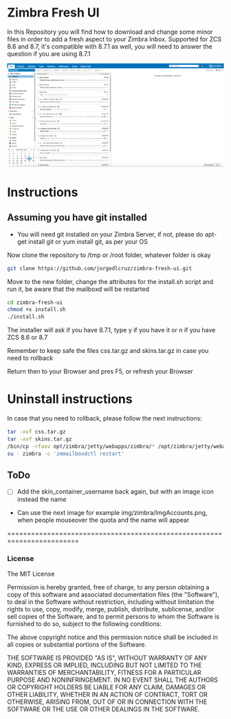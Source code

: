 # Zimbra Fresh UI
In this Repository you will find how to download and change some minor files in order to add a fresh aspect to your Zimbra Inbox.
Supported for ZCS 8.6 and 8.7, it's compatible with 8.7.1 as well, you will need to answer the question if you are using 8.7.1

![alt tag](https://github.com/jorgedlcruz/zimbra-fresh-ui/raw/master/zimbra-fresh-ui.png)

# Instructions
## Assuming you have git installed
* You will need git installed on your Zimbra Server, if not, please do apt-get install git or yum install git, as per your OS

Now clone the repository to /tmp or /root folder, whatever folder is okay

```bash
git clone https://github.com/jorgedlcruz/zimbra-fresh-ui.git
```

Move to the new folder, change the attributes for the install.sh script and run it, be aware that the mailboxd will be restarted

```bash
cd zimbra-fresh-ui
chmod +x install.sh
./install.sh
```
The installer will ask if you have 8.7.1, type y if you have it or n if you have ZCS 8.6 or 8.7

Remember to keep safe the files css.tar.gz and skins.tar.gz in case you need to rollback

Return then to your Browser and pres F5, or refresh your Browser

# Uninstall instructions
In case that you need to rollback, please follow the next instructions:

```bash
tar -xvf css.tar.gz
tar -xvf skins.tar.gz
/bin/cp -rfaxv opt/zimbra/jetty/webapps/zimbra/* /opt/zimbra/jetty/webapps/zimbra/
su - zimbra -c 'zmmailboxdctl restart'
```

## ToDo
- [ ] Add the skin_container_username back again, but with an image icon instead the name
- Can use the next image for example img/zimbra/ImgAccounts.png, when people mouseover the quota and the name will appear

========================================================================
### License
The MIT License

Permission is hereby granted, free of charge, to any person obtaining a copy
of this software and associated documentation files (the "Software"), to deal
in the Software without restriction, including without limitation the rights
to use, copy, modify, merge, publish, distribute, sublicense, and/or sell
copies of the Software, and to permit persons to whom the Software is
furnished to do so, subject to the following conditions:

The above copyright notice and this permission notice shall be included in
all copies or substantial portions of the Software.

THE SOFTWARE IS PROVIDED "AS IS", WITHOUT WARRANTY OF ANY KIND, EXPRESS OR
IMPLIED, INCLUDING BUT NOT LIMITED TO THE WARRANTIES OF MERCHANTABILITY,
FITNESS FOR A PARTICULAR PURPOSE AND NONINFRINGEMENT. IN NO EVENT SHALL THE
AUTHORS OR COPYRIGHT HOLDERS BE LIABLE FOR ANY CLAIM, DAMAGES OR OTHER
LIABILITY, WHETHER IN AN ACTION OF CONTRACT, TORT OR OTHERWISE, ARISING FROM,
OUT OF OR IN CONNECTION WITH THE SOFTWARE OR THE USE OR OTHER DEALINGS IN
THE SOFTWARE.
